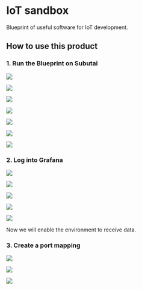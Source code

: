 # IoT sandbox
Blueprint of useful software for IoT development.

## How to use this product

### 1. Run the Blueprint on Subutai

![](https://github.com/subutai-blueprints/iot-sandbox/raw/master/docs/BP02.png)

![](https://github.com/subutai-blueprints/iot-sandbox/raw/master/docs/BP03.png)

![](https://github.com/subutai-blueprints/iot-sandbox/raw/master/docs/BP04.png)

![](https://github.com/subutai-blueprints/iot-sandbox/raw/master/docs/BP05.png)

![](https://github.com/subutai-blueprints/iot-sandbox/raw/master/docs/BP06.png)

![](https://github.com/subutai-blueprints/iot-sandbox/raw/master/docs/BP07.png)

![](https://github.com/subutai-blueprints/iot-sandbox/raw/master/docs/BP08.png)

### 2. Log into Grafana

![](https://github.com/subutai-blueprints/iot-sandbox/raw/master/docs/BP09.png)

![](https://github.com/subutai-blueprints/iot-sandbox/raw/master/docs/BP10.png)

![](https://github.com/subutai-blueprints/iot-sandbox/raw/master/docs/BP11.png)

![](https://github.com/subutai-blueprints/iot-sandbox/raw/master/docs/BP12.png)

![](https://github.com/subutai-blueprints/iot-sandbox/raw/master/docs/BP13.png)

Now we will enable the environment to receive data.

### 3. Create a port mapping 

![](https://github.com/subutai-blueprints/iot-sandbox/raw/master/docs/BP14.png)

![](https://github.com/subutai-blueprints/iot-sandbox/raw/master/docs/BP15.png)

![](https://github.com/subutai-blueprints/iot-sandbox/raw/master/docs/BP16.png)